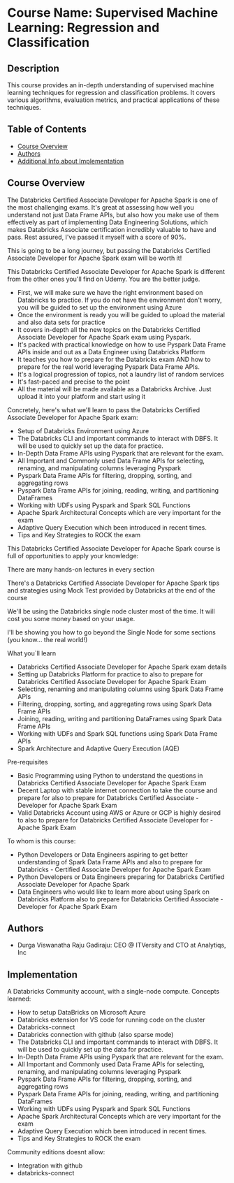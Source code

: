 # Course Name: Supervised Machine Learning: Regression and Classification

## Description
This course provides an in-depth understanding of supervised machine learning techniques for regression and classification problems. It covers various algorithms, evaluation metrics, and practical applications of these techniques.

## Table of Contents
- [Course Overview](#course-overview)
- [Authors](#authors)
- [Additional Info about Implementation](#implementation)

## Course Overview
The Databricks Certified Associate Developer for Apache Spark is one of the most challenging exams. It's great at assessing how well you understand not just Data Frame APIs, but also how you make use of them effectively as part of implementing Data Engineering Solutions, which makes Databricks Associate certification incredibly valuable to have and pass. Rest assured, I've passed it myself with a score of 90%.

This is going to be a long journey, but passing the Databricks Certified Associate Developer for Apache Spark exam will be worth it!

This Databricks Certified Associate Developer for Apache Spark is different from the other ones you'll find on Udemy. You are the better judge.

- First, we will make sure we have the right environment based on Databricks to practice. If you do not have the environment don't worry, you will be guided to set up the environment using Azure
- Once the environment is ready you will be guided to upload the material and also data sets for practice
- It covers in-depth all the new topics on the Databricks Certified Associate Developer for Apache Spark exam using Pyspark.
- It's packed with practical knowledge on how to use Pyspark Data Frame APIs inside and out as a Data Engineer using Databricks Platform
- It teaches you how to prepare for the Databricks exam AND how to prepare for the real world leveraging Pyspark Data Frame APIs.
- It's a logical progression of topics, not a laundry list of random services
- It's fast-paced and precise to the point
- All the material will be made available as a Databricks Archive. Just upload it into your platform and start using it

Concretely, here's what we'll learn to pass the Databricks Certified Associate Developer for Apache Spark exam:

- Setup of Databricks Environment using Azure
- The Databricks CLI and important commands to interact with DBFS. It will be used to quickly set up the data for practice.
- In-Depth Data Frame APIs using Pyspark that are relevant for the exam.
- All Important and Commonly used Data Frame APIs for selecting, renaming, and manipulating columns leveraging Pyspark
- Pyspark Data Frame APIs for filtering, dropping, sorting, and aggregating rows
- Pyspark Data Frame APIs for joining, reading, writing, and partitioning DataFrames
- Working with UDFs using Pyspark and Spark SQL Functions
- Apache Spark Architectural Concepts which are very important for the exam
- Adaptive Query Execution which been introduced in recent times.
- Tips and Key Strategies to ROCK the exam

This Databricks Certified Associate Developer for Apache Spark course is full of opportunities to apply your knowledge:

There are many hands-on lectures in every section

There's a Databricks Certified Associate Developer for Apache Spark tips and strategies using Mock Test provided by Databricks at the end of the course

We'll be using the Databricks single node cluster most of the time. It will cost you some money based on your usage.

I'll be showing you how to go beyond the Single Node for some sections (you know... the real world!)

What you`ll learn

- Databricks Certified Associate Developer for Apache Spark exam details
- Setting up Databricks Platform for practice to also to prepare for Databricks Certified Associate Developer for Apache Spark Exam
- Selecting, renaming and manipulating columns using Spark Data Frame APIs
- Filtering, dropping, sorting, and aggregating rows using Spark Data Frame APIs
- Joining, reading, writing and partitioning DataFrames using Spark Data Frame APIs
- Working with UDFs and Spark SQL functions using Spark Data Frame APIs
- Spark Architecture and Adaptive Query Execution (AQE)

Pre-requisites
- Basic Programming using Python to understand the questions in Databricks Certified Associate Developer for Apache Spark Exam
- Decent Laptop with stable internet connection to take the course and prepare for also to prepare for Databricks Certified Associate - Developer for Apache Spark Exam
- Valid Databricks Account using AWS or Azure or GCP is highly desired to also to prepare for Databricks Certified Associate Developer for - Apache Spark Exam

To whom is this course:
- Python Developers or Data Engineers aspiring to get better understanding of Spark Data Frame APIs and also to prepare for Databricks - Certified Associate Developer for Apache Spark Exam
- Python Developers or Data Engineers preparing for Databricks Certified Associate Developer for Apache Spark
- Data Engineers who would like to learn more about using Spark on Databricks Platform also to prepare for Databricks Certified Associate - Developer for Apache Spark Exam

## Authors
- Durga Viswanatha Raju Gadiraju: CEO @ ITVersity and CTO at Analytiqs, Inc

## Implementation

A Databricks Community account, with a single-node compute. Concepts learned:
- How to setup DataBricks on Microsoft Azure
- Databricks extension for VS code for running code on the cluster
- Databricks-connect
- Databricks connection with github (also sparse mode)
- The Databricks CLI and important commands to interact with DBFS. It will be used to quickly set up the data for practice.
- In-Depth Data Frame APIs using Pyspark that are relevant for the exam.
- All Important and Commonly used Data Frame APIs for selecting, renaming, and manipulating columns leveraging Pyspark
- Pyspark Data Frame APIs for filtering, dropping, sorting, and aggregating rows
- Pyspark Data Frame APIs for joining, reading, writing, and partitioning DataFrames
- Working with UDFs using Pyspark and Spark SQL Functions
- Apache Spark Architectural Concepts which are very important for the exam
- Adaptive Query Execution which been introduced in recent times.
- Tips and Key Strategies to ROCK the exam

Community editions doesnt allow:
- Integration with github
- databricks-connect

    
